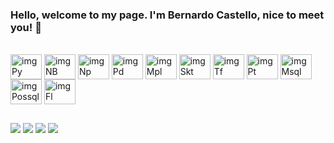 ### Hello, welcome to my page. I'm Bernardo Castello, nice to meet you! 👋

<div style="display: inline_block"><br>
  <img align="center" alt="imgPy" height="40" width="50" src="https://cdn.jsdelivr.net/gh/devicons/devicon@latest/icons/python/python-plain-wordmark.svg">
  <img align="center" alt="imgNB" height="40" width="50" src="https://cdn.jsdelivr.net/gh/devicons/devicon@latest/icons/jupyter/jupyter-original-wordmark.svg">
  <img align="center" alt="imgNp" height="40" width="50" src="https://cdn.jsdelivr.net/gh/devicons/devicon@latest/icons/numpy/numpy-plain-wordmark.svg">
  <img align="center" alt="imgPd" height="40" width="50" src="https://cdn.jsdelivr.net/gh/devicons/devicon@latest/icons/pandas/pandas-original-wordmark.svg">
  <img align="center" alt="imgMpl" height="40" width="50" src="https://cdn.jsdelivr.net/gh/devicons/devicon@latest/icons/matplotlib/matplotlib-original.svg">
  <img align="center" alt="imgSkt" height="40" width="50" src="https://cdn.jsdelivr.net/gh/devicons/devicon@latest/icons/scikitlearn/scikitlearn-original.svg">
  <img align="center" alt="imgTf" height="40" width="50" src="https://cdn.jsdelivr.net/gh/devicons/devicon@latest/icons/tensorflow/tensorflow-original.svg">
  <img align="center" alt="imgPt" height="40" width="50" src="https://cdn.jsdelivr.net/gh/devicons/devicon@latest/icons/pytorch/pytorch-plain-wordmark.svg">
  <img align="center" alt="imgMsql" height="40" width="50" src="https://cdn.jsdelivr.net/gh/devicons/devicon@latest/icons/mysql/mysql-original.svg">
  <img align="center" alt="imgPossql" height="40" width="50" src="https://cdn.jsdelivr.net/gh/devicons/devicon@latest/icons/postgresql/postgresql-original-wordmark.svg">
  <img align="center" alt="imgFl" height="40" width="50" src="https://cdn.jsdelivr.net/gh/devicons/devicon@latest/icons/flask/flask-original-wordmark.svg">

</div>
  
  ##
 
<div> 
  <a href="https://www.instagram.com/be_castello/" target="_blank"><img src="https://img.shields.io/badge/-Instagram-%23E4405F?style=for-the-badge&logo=instagram&logoColor=white"></a>
  <a href = "mailto:becastellosilva@gmail.com"><img src="https://img.shields.io/badge/-Gmail-%23333?style=for-the-badge&logo=gmail&logoColor=white"></a>
  <a href="https://www.linkedin.com/in/bernardo-castello-silva/" target="_blank"><img src="https://img.shields.io/badge/-LinkedIn-%230077B5?style=for-the-badge&logo=linkedin&logoColor=white"></a>
  <a href="https://bernardocastello.github.io/" target="_blank"><img src="https://img.shields.io/badge/website-000000?style=for-the-badge&logo=About.me&logoColor=white"></a>
</div>

